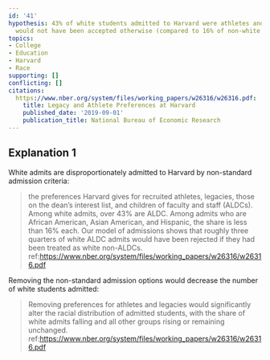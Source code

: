 ```yaml
---
id: '41'
hypothesis: 43% of white students admitted to Harvard were athletes and legacies and
  would not have been accepted otherwise (compared to 16% of non-white students).
topics:
- College
- Education
- Harvard
- Race
supporting: []
conflicting: []
citations:
  https://www.nber.org/system/files/working_papers/w26316/w26316.pdf:
    title: Legacy and Athlete Preferences at Harvard
    published_date: '2019-09-01'
    publication_title: National Bureau of Economic Research
---
```

## Explanation 1

White admits are disproportionately admitted to Harvard by non-standard admission criteria:

> the preferences Harvard gives for recruited athletes, legacies, those on the dean’s interest list, and children of faculty and staff (ALDCs). Among white admits, over 43% are ALDC. Among admits who are African American, Asian American, and Hispanic, the share is less than 16% each. Our model of admissions shows that roughly three quarters of white ALDC admits would have been rejected if they had been treated as white non-ALDCs.
> ref:https://www.nber.org/system/files/working_papers/w26316/w26316.pdf

Removing the non-standard admission options would decrease the number of white students admitted:

> Removing preferences for athletes and legacies would significantly alter the racial distribution of admitted students, with the share of white admits falling and all other groups rising or remaining unchanged.
> ref:https://www.nber.org/system/files/working_papers/w26316/w26316.pdf
